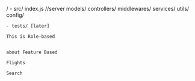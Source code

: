  / 
    - src/
      index.js //server
      models/
      controllers/
      middlewares/
      services/
      utils/
      config/

    - tests/ [later]

    This is Role-based


    about Feature Based

    Flights

    Search